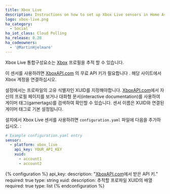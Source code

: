 ```yaml
---
title: Xbox Live
description: Instructions on how to set up Xbox Live sensors in Home Assistant.
logo: xbox-live.png
ha_category:
  - Social
ha_iot_class: Cloud Polling
ha_release: 0.28
ha_codeowners:
  - '@MartinHjelmare'
---
```


Xbox Live 통합구성요소는 [Xbox](https://xbox.com/) 프로필을 추적 할 수 있습니다.

이 센서를 사용하려면 [XboxAPI.com](https://xboxapi.com/) 의 무료 API 키가 필요합니다 . 해당 사이트에서 Xbox 계정을 연결하십시오.

설정에서는 프로파일의 고유 식별자인 XUID를 지정해야합니다. [XboxAPI.com](https://xboxapi.com/)에서 자신의 프로필 페이지를 보거나 대화형 문서(interactive documentation)를 사용하여 게이머 태그(gamertags)를 검색하여 확인할 수 있습니다. 센서 이름은 XUID와 연결된 게이머 태그로 기본 설정됩니다.

설치에서 Xbox Live 센서를 사용하려면 `configuration.yaml` 파일에 다음을 추가하십시오. :

```yaml
# Example configuration.yaml entry
sensor:
  - platform: xbox_live
    api_key: YOUR_API_KEY
    xuid:
      - account1
      - account2
```

{% configuration %}
api_key:
  description: "[XboxAPI.com](https://xboxapi.com/)에서 받은 API 키."
  required: true
  type: string
xuid:
  description: 추적할 프로파일 XUID의 배열
  required: true
  type: list
{% endconfiguration %}
